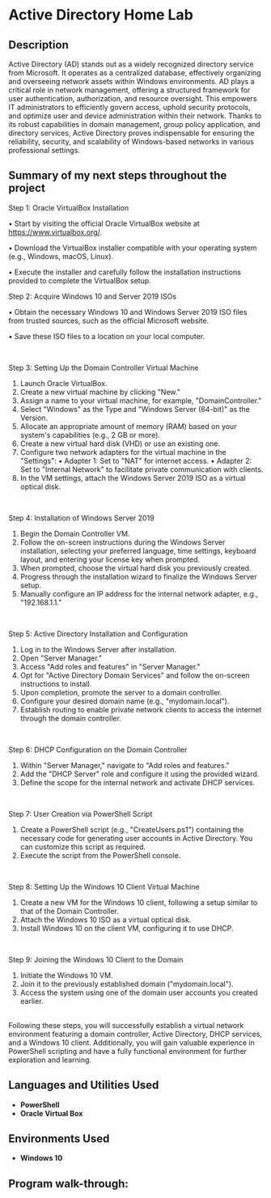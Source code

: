 <h1>Active Directory Home Lab</h1>

 
<h2>Description</h2>
Active Directory (AD) stands out as a widely recognized directory service from Microsoft. It operates as a centralized database, effectively organizing and overseeing network assets within Windows environments. AD plays a critical role in network management, offering a structured framework for user authentication, authorization, and resource oversight. This empowers IT administrators to efficiently govern access, uphold security protocols, and optimize user and device administration within their network. Thanks to its robust capabilities in domain management, group policy application, and directory services, Active Directory proves indispensable for ensuring the reliability, security, and scalability of Windows-based networks in various professional settings.

<br />
<h2>Summary of my next steps throughout the project</h2>

Step 1: Oracle VirtualBox Installation

•	Start by visiting the official Oracle VirtualBox website at https://www.virtualbox.org/.

•	Download the VirtualBox installer compatible with your operating system (e.g., Windows, macOS, Linux).

•	Execute the installer and carefully follow the installation instructions provided to complete the VirtualBox setup.
<br />

Step 2: Acquire Windows 10 and Server 2019 ISOs

•	Obtain the necessary Windows 10 and Windows Server 2019 ISO files from trusted sources, such as the official Microsoft website.

•	Save these ISO files to a location on your local computer.

<br />

Step 3: Setting Up the Domain Controller Virtual Machine 

1.	Launch Oracle VirtualBox.
2.	Create a new virtual machine by clicking "New."
3.	Assign a name to your virtual machine, for example, "DomainController."
4.	Select "Windows" as the Type and "Windows Server (64-bit)" as the Version.
5.	Allocate an appropriate amount of memory (RAM) based on your system's capabilities (e.g., 2 GB or more).
6.	Create a new virtual hard disk (VHD) or use an existing one.
7.	Configure two network adapters for the virtual machine in the "Settings":
•	Adapter 1: Set to "NAT" for internet access.
•	Adapter 2: Set to "Internal Network" to facilitate private communication with clients.
8.	In the VM settings, attach the Windows Server 2019 ISO as a virtual optical disk.
<br />

Step 4: Installation of Windows Server 2019
1.	Begin the Domain Controller VM.
2.	Follow the on-screen instructions during the Windows Server installation, selecting your preferred language, time settings, keyboard layout, and entering your license key when prompted.
3.	When prompted, choose the virtual hard disk you previously created.
4.	Progress through the installation wizard to finalize the Windows Server setup.
5.	Manually configure an IP address for the internal network adapter, e.g., "192.168.1.1."
<br />

Step 5: Active Directory Installation and Configuration
1.	Log in to the Windows Server after installation.
2.	Open "Server Manager."
3.	Access "Add roles and features" in "Server Manager."
4.	Opt for "Active Directory Domain Services" and follow the on-screen instructions to install.
5.	Upon completion, promote the server to a domain controller.
6.	Configure your desired domain name (e.g., "mydomain.local").
7.	Establish routing to enable private network clients to access the internet through the domain controller.
<br />

Step 6: DHCP Configuration on the Domain Controller
1.	Within "Server Manager," navigate to "Add roles and features."
2.	Add the "DHCP Server" role and configure it using the provided wizard.
3.	Define the scope for the internal network and activate DHCP services.
<br />

Step 7: User Creation via PowerShell Script
1.	Create a PowerShell script (e.g., "CreateUsers.ps1") containing the necessary code for generating user accounts in Active Directory. You can customize this script as required.
2.	Execute the script from the PowerShell console.
<br />

Step 8: Setting Up the Windows 10 Client Virtual Machine
1.	Create a new VM for the Windows 10 client, following a setup similar to that of the Domain Controller.
2.	Attach the Windows 10 ISO as a virtual optical disk.
3.	Install Windows 10 on the client VM, configuring it to use DHCP.
<br />

Step 9: Joining the Windows 10 Client to the Domain
1.	Initiate the Windows 10 VM.
2.	Join it to the previously established domain ("mydomain.local").
3.	Access the system using one of the domain user accounts you created earlier.

<br />
Following these steps, you will successfully establish a virtual network environment featuring a domain controller, Active Directory, DHCP services, and a Windows 10 client. Additionally, you will gain valuable experience in PowerShell scripting and have a fully functional environment for further exploration and learning.


<h2>Languages and Utilities Used</h2>

- <b>PowerShell</b> 
- <b>Oracle Virtual Box</b>

<h2>Environments Used </h2>

- <b>Windows 10</b> 

<h2>Program walk-through:</h2>



